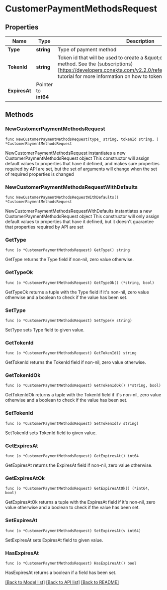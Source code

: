 # CustomerPaymentMethodsRequest

## Properties

Name | Type | Description | Notes
------------ | ------------- | ------------- | -------------
**Type** | **string** | Type of payment method | 
**TokenId** | **string** | Token id that will be used to create a \&quot;card\&quot; type payment method. See the (subscriptions)[https://developers.conekta.com/v2.2.0/reference/createsubscription] tutorial for more information on how to tokenize cards. | 
**ExpiresAt** | Pointer to **int64** |  | [optional] 

## Methods

### NewCustomerPaymentMethodsRequest

`func NewCustomerPaymentMethodsRequest(type_ string, tokenId string, ) *CustomerPaymentMethodsRequest`

NewCustomerPaymentMethodsRequest instantiates a new CustomerPaymentMethodsRequest object
This constructor will assign default values to properties that have it defined,
and makes sure properties required by API are set, but the set of arguments
will change when the set of required properties is changed

### NewCustomerPaymentMethodsRequestWithDefaults

`func NewCustomerPaymentMethodsRequestWithDefaults() *CustomerPaymentMethodsRequest`

NewCustomerPaymentMethodsRequestWithDefaults instantiates a new CustomerPaymentMethodsRequest object
This constructor will only assign default values to properties that have it defined,
but it doesn't guarantee that properties required by API are set

### GetType

`func (o *CustomerPaymentMethodsRequest) GetType() string`

GetType returns the Type field if non-nil, zero value otherwise.

### GetTypeOk

`func (o *CustomerPaymentMethodsRequest) GetTypeOk() (*string, bool)`

GetTypeOk returns a tuple with the Type field if it's non-nil, zero value otherwise
and a boolean to check if the value has been set.

### SetType

`func (o *CustomerPaymentMethodsRequest) SetType(v string)`

SetType sets Type field to given value.


### GetTokenId

`func (o *CustomerPaymentMethodsRequest) GetTokenId() string`

GetTokenId returns the TokenId field if non-nil, zero value otherwise.

### GetTokenIdOk

`func (o *CustomerPaymentMethodsRequest) GetTokenIdOk() (*string, bool)`

GetTokenIdOk returns a tuple with the TokenId field if it's non-nil, zero value otherwise
and a boolean to check if the value has been set.

### SetTokenId

`func (o *CustomerPaymentMethodsRequest) SetTokenId(v string)`

SetTokenId sets TokenId field to given value.


### GetExpiresAt

`func (o *CustomerPaymentMethodsRequest) GetExpiresAt() int64`

GetExpiresAt returns the ExpiresAt field if non-nil, zero value otherwise.

### GetExpiresAtOk

`func (o *CustomerPaymentMethodsRequest) GetExpiresAtOk() (*int64, bool)`

GetExpiresAtOk returns a tuple with the ExpiresAt field if it's non-nil, zero value otherwise
and a boolean to check if the value has been set.

### SetExpiresAt

`func (o *CustomerPaymentMethodsRequest) SetExpiresAt(v int64)`

SetExpiresAt sets ExpiresAt field to given value.

### HasExpiresAt

`func (o *CustomerPaymentMethodsRequest) HasExpiresAt() bool`

HasExpiresAt returns a boolean if a field has been set.


[[Back to Model list]](../README.md#documentation-for-models) [[Back to API list]](../README.md#documentation-for-api-endpoints) [[Back to README]](../README.md)


